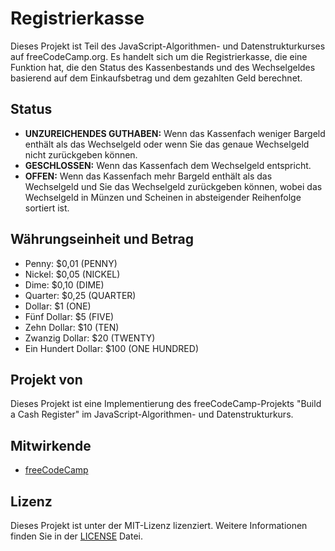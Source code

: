 # Registrierkasse

Dieses Projekt ist Teil des JavaScript-Algorithmen- und Datenstrukturkurses auf freeCodeCamp.org. Es handelt sich um die Registrierkasse, die eine Funktion hat, die den Status des Kassenbestands und des Wechselgeldes basierend auf dem Einkaufsbetrag und dem gezahlten Geld berechnet.

## Status

- **UNZUREICHENDES GUTHABEN:** Wenn das Kassenfach weniger Bargeld enthält als das Wechselgeld oder wenn Sie das genaue Wechselgeld nicht zurückgeben können.
- **GESCHLOSSEN:** Wenn das Kassenfach dem Wechselgeld entspricht.
- **OFFEN:** Wenn das Kassenfach mehr Bargeld enthält als das Wechselgeld und Sie das Wechselgeld zurückgeben können, wobei das Wechselgeld in Münzen und Scheinen in absteigender Reihenfolge sortiert ist.

## Währungseinheit und Betrag

- Penny: $0,01 (PENNY)
- Nickel: $0,05 (NICKEL)
- Dime: $0,10 (DIME)
- Quarter: $0,25 (QUARTER)
- Dollar: $1 (ONE)
- Fünf Dollar: $5 (FIVE)
- Zehn Dollar: $10 (TEN)
- Zwanzig Dollar: $20 (TWENTY)
- Ein Hundert Dollar: $100 (ONE HUNDRED)

## Projekt von

Dieses Projekt ist eine Implementierung des freeCodeCamp-Projekts "Build a Cash Register" im JavaScript-Algorithmen- und Datenstrukturkurs.

## Mitwirkende

- [freeCodeCamp](https://github.com/freeCodeCamp)

## Lizenz

Dieses Projekt ist unter der MIT-Lizenz lizenziert. Weitere Informationen finden Sie in der [LICENSE](LICENSE) Datei.
